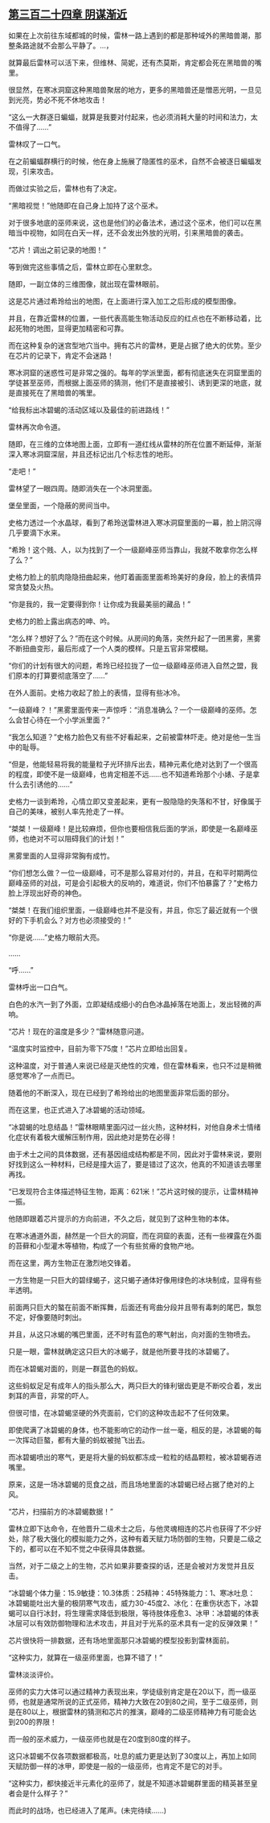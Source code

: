 ## [第三百二十四章 阴谋渐近](https://www.xxbiquge.com/11_11222/8866464.html)


  如果在上次前往东域都城的时候，雷林一路上遇到的都是那种域外的黑暗兽潮，那整条路途就不会那么平静了。…，

  就算最后雷林可以活下来，但维林、简妮，还有杰莫斯，肯定都会死在黑暗兽的嘴里。

  很显然，在寒冰洞窟这种黑暗兽聚居的地方，更多的黑暗兽还是憎恶光明，一旦见到光亮，势必不死不休地攻击！

  “这么一大群逐日蝙蝠，就算是我要对付起来，也必须消耗大量的时间和法力，太不值得了……”

  雷林叹了一口气。

  在之前蝙蝠群横行的时候，他在身上施展了隐匿性的巫术，自然不会被逐日蝙蝠发现，引来攻击。

  而做过实验之后，雷林也有了决定。

  “黑暗视觉！”他随即在自己身上加持了这个巫术。

  对于很多地底的巫师来说，这也是他们的必备法术，通过这个巫术，他们可以在黑暗当中视物，如同在白天一样，还不会发出外放的光明，引来黑暗兽的袭击。

  “芯片！调出之前记录的地图！”

  等到做完这些事情之后，雷林立即在心里默念。

  随即，一副立体的三维图像，就出现在雷林眼前。

  这是芯片通过希玲给出的地图，在上面进行深入加工之后形成的模型图像。

  并且，在靠近雷林的位置，一些代表高能生物活动反应的红点也在不断移动着，比起死物的地图，显得更加精密和可靠。

  而在这种复杂的迷宫型地穴当中。拥有芯片的雷林，更是占据了绝大的优势。至少在芯片的记录下，肯定不会迷路！

  寒冰洞窟的迷惑性可是非常之强的。每年的学派里面，都有彻底迷失在洞窟里面的学徒甚至巫师，而根据上面巫师的猜测，他们不是直接被引、诱到更深的地底，就是直接死在了黑暗兽的嘴里。

  “给我标出冰碧蝎的活动区域以及最佳的前进路线！”

  雷林再次命令道。

  随即，在三维的立体地图上面，立即有一道红线从雷林的所在位置不断延伸，渐渐深入寒冰洞窟深层，并且还标记出几个标志性的地形。

  “走吧！”

  雷林望了一眼四周。随即消失在一个冰洞里面。

  堡垒里面，一个隐蔽的房间当中。

  史格力透过一个水晶球，看到了希玲送雷林进入寒冰洞窟里面的一幕，脸上阴沉得几乎要滴下水来。

  “希玲！这个贱、人，以为找到了一个一级巅峰巫师当靠山，我就不敢拿你怎么样了么？”

  史格力脸上的肌肉隐隐扭曲起来，他盯着画面里面希玲美好的身段，脸上的表情异常贪婪及火热。

  “你是我的，我一定要得到你！让你成为我最美丽的藏品！”

  史格力的脸上露出病态的呻、吟。

  “怎么样？想好了么？”而在这个时候。从房间的角落，突然升起了一团黑雾，黑雾不断扭曲变形，最后形成了一个人类的模样。只是五官非常模糊。

  “你们的计划有很大的问题，希玲已经拉拢了一位一级巅峰巫师进入自然之盟，我们原本的打算要彻底落空了……”

  在外人面前。史格力收起了脸上的表情，显得有些冰冷。

  “一级巅峰？！”黑雾里面传来一声惊呼：“消息准确么？一个一级巅峰的巫师。怎么会甘心待在一个小学派里面？”

  “我怎么知道？”史格力脸色又有些不好看起来，之前被雷林吓走。绝对是他一生当中的耻辱。

  “但是，他能轻易将我的能量粒子光环排斥出去，精神元素化绝对达到了一个很高的程度，即使不是一级巅峰，也肯定相差不远……也不知道希玲那个小婊、子是拿什么去引诱他的……”

  史格力一谈到希玲，心情立即又变差起来，更有一股隐隐的失落和不甘，好像属于自己的美味，被别人率先抢走了一样。

  “桀桀！一级巅峰！是比较麻烦，但你也要相信我后面的学派，即使是一名巅峰巫师，也绝对不可以阻碍我们的计划！”

  黑雾里面的人显得非常胸有成竹。

  “你们想怎么做？一位一级巅峰，可不是那么容易对付的，并且，在和平时期两位巅峰巫师的对战，可是会引起极大的反响的，难道说，你们不怕暴露了？”史格力脸上浮现出好奇的神色。

  “桀桀！在我们组织里面，一级巅峰也并不是没有，并且，你忘了最近就有一个很好的下手机会么？对方也必须接受的！”

  “你是说……”史格力眼前大亮。

  ……

  “呼……”

  雷林呼出一口白气。

  白色的水汽一到了外面，立即凝结成细小的白色冰晶掉落在地面上，发出轻微的声响。

  “芯片！现在的温度是多少？”雷林随意问道。

  “温度实时监控中，目前为零下75度！”芯片立即给出回复。

  这种温度，对于普通人来说已经是灭绝性的灾难，但在雷林看来，也只不过是稍微感觉寒冷了一点而已。

  随着他的不断深入，现在已经到了希玲给出的地图里面非常后面的部分。

  而在这里，也正式进入了冰碧蝎的活动领域。

  “冰碧蝎的吐息结晶！”雷林眼睛里面闪过一丝火热，这种材料，对他自身术士情绪化症状有着极大缓解压制作用，因此绝对是势在必得！

  由于术士之间的具体数据，还有基因组成结构都是不同，因此对于雷林来说，要刚好找到这么一种材料，已经是撞大运了，要是错过了这次，他真的不知道该去哪里再找。

  “已发现符合主体描述特征生物，距离：621米！”芯片这时候的提示，让雷林精神一振。

  他随即跟着芯片提示的方向前进，不久之后，就见到了这种生物的本体。

  在寒冰通道外面，赫然是一个巨大的洞窟，而在洞窟的表面，还有一些裸露在外面的苔藓和小型灌木等植物，构成了一个有些贫瘠的食物产地。

  而在这里，两方生物正在激烈地交锋着。

  一方生物是一只巨大的碧绿蝎子，这只蝎子通体好像用绿色的冰块制成，显得有些半透明。

  前面两只巨大的螯在前面不断挥舞，后面还有弯曲分段并且带有毒刺的尾巴，飘忽不定，好像要随时刺出。

  并且，从这只冰蝎的嘴巴里面，还不时有蓝色的寒气射出，向对面的生物喷去。

  只是一眼，雷林就确定这只巨大的冰蝎子，就是他所要寻找的冰碧蝎了。

  而在冰碧蝎对面的，则是一群蓝色的蚂蚁。

  这些蚂蚁足足有成年人的指头那么大，两只巨大的锋利锯齿更是不断咬合着，发出刺耳的声音，非常的吓人。

  但很可惜，在冰碧蝎坚硬的外壳面前，它们的这种攻击起不了任何效果。

  即使爬满了冰碧蝎的身体，也不能影响它的动作一丝一毫，相反的是，冰碧蝎的每一次挥动巨螯，都有大量的蚂蚁被抛飞出去。

  而冰碧蝎喷出的寒气，更是将大量的蚂蚁都冻成一粒粒的结晶颗粒，被冰碧蝎吞进嘴里。

  原来，这是一场冰碧蝎的觅食之战，而且场地里面的冰碧蝎已经占据了绝对的上风。

  “芯片，扫描前方的冰碧蝎数据！”

  雷林立即下达命令，在他晋升二级术士之后，与他灵魂相连的芯片也获得了不少好处，除了极大强化的模拟能力之外，这种有着天赋力场防御的生物，只要是二级之下的，都可以在不知不觉之中获得具体数据。

  当然，对于二级之上的生物，芯片如果非要查探的话，还是会被对方发觉并且反击。

  “冰碧蝎个体力量：15.9敏捷：10.3体质：25精神：45特殊能力：1、寒冰吐息：冰碧蝎能吐出大量的极阴寒气攻击，威力30-45度2、冰化：在重伤状态下，冰碧蝎可以自行冰封，将生理需求降低到极限，等待肢体痊愈3、冰甲：冰碧蝎的体表冰层可以有效防御物理和法术攻击，并且对于光系的巫术具有一定的反弹效果！”

  芯片很快将一排数据，还有场地里面那只冰碧蝎的模型投影到雷林面前。

  “这种实力，就算在一级巫师里面，也算不错了！”

  雷林淡淡评价。

  巫师的实力大体可以通过精神力表现出来，学徒级别肯定是在20以下，而一级巫师，也就是通常所说的正式巫师，精神力大致在20到80之间，至于二级巫师，则是在80以上，根据雷林的猜测和芯片的推演，巅峰的二级巫师精神力有可能会达到200的界限！

  而一般的巫术威力，一级巫师也就是在20度到80度的样子。

  这只冰碧蝎不仅各项数据都极高，吐息的威力更是达到了30度以上，再加上如同天赋防御一样的冰甲，即使是一般的一级巫师，也肯定不是它的对手。

  “这种实力，都快接近半元素化的巫师了，就是不知道冰碧蝎群里面的精英甚至皇者会是什么样子？”

  而此时的战场，也已经进入了尾声。(未完待续……)
